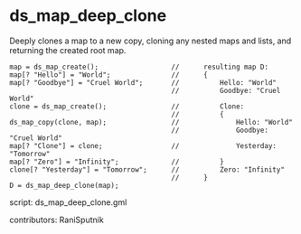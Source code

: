 ds_map_deep_clone
=================

Deeply clones a map to a new copy, cloning any nested maps and lists,
and returning the created root map.

    map = ds_map_create();                  //      resulting map D:
    map[? "Hello"] = "World";               //      {
    map[? "Goodbye"] = "Cruel World";       //          Hello: "World"
                                            //          Goodbye: "Cruel World"
    clone = ds_map_create();                //          Clone: 
                                            //          {
    ds_map_copy(clone, map);                //              Hello: "World"
                                            //              Goodbye: "Cruel World"
    map[? "Clone"] = clone;                 //              Yesterday: "Tomorrow" 
    map[? "Zero"] = "Infinity";             //          }
    clone[? "Yesterday"] = "Tomorrow";      //          Zero: "Infinity"
                                            //      }
    D = ds_map_deep_clone(map);

script: ds_map_deep_clone.gml

contributors: RaniSputnik
